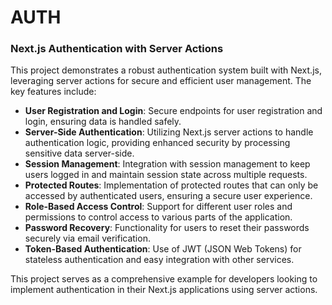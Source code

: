# AUTH

### Next.js Authentication with Server Actions

This project demonstrates a robust authentication system built with Next.js, leveraging server actions for secure and efficient user management. The key features include:

- **User Registration and Login**: Secure endpoints for user registration and login, ensuring data is handled safely.
- **Server-Side Authentication**: Utilizing Next.js server actions to handle authentication logic, providing enhanced security by processing sensitive data server-side.
- **Session Management**: Integration with session management to keep users logged in and maintain session state across multiple requests.
- **Protected Routes**: Implementation of protected routes that can only be accessed by authenticated users, ensuring a secure user experience.
- **Role-Based Access Control**: Support for different user roles and permissions to control access to various parts of the application.
- **Password Recovery**: Functionality for users to reset their passwords securely via email verification.
- **Token-Based Authentication**: Use of JWT (JSON Web Tokens) for stateless authentication and easy integration with other services.

This project serves as a comprehensive example for developers looking to implement authentication in their Next.js applications using server actions.
